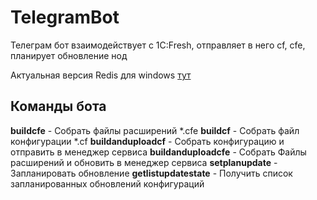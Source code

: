 # TelegramBot
Телеграм бот взаимодействует с 1C:Fresh, отправляет в него cf, cfe, планирует обновление нод

Актуальная версия Redis для windows [тут](https://github.com/MicrosoftArchive/redis/releases)

## Команды бота

**buildcfe** 					- Собрать файлы расширений *.cfe
**buildcf** 					- Собрать файл конфигурации *.cf
**buildanduploadcf** 	- Собрать конфигурацию и отправить в менеджер сервиса
**buildanduploadcfe** - Собрать Файлы расширений и обновить в менеджер сервиса
**setplanupdate** 		- Запланировать обновление
**getlistupdatestate** - Получить список запланированных обновлений конфигураций
